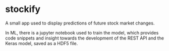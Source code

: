 # stockify
A small app used to display predictions of future stock market changes.

In ML, there is a jupyter notebook used to train the model, which provides code snippets and insight towards the development of the REST
API and the Keras model, saved as a HDF5 file.
